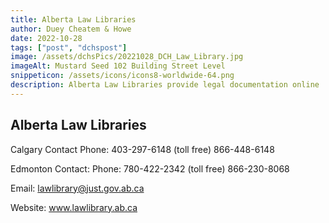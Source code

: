```yaml
---
title: Alberta Law Libraries
author: Duey Cheatem & Howe
date: 2022-10-28
tags: ["post", "dchspost"]
image: /assets/dchsPics/20221028_DCH_Law_Library.jpg
imageAlt: Mustard Seed 102 Building Street Level
snippeticon: /assets/icons/icons8-worldwide-64.png
description: Alberta Law Libraries provide legal documentation online
---
```

## Alberta Law Libraries

Calgary Contact
Phone: 403-297-6148
(toll free) 866-448-6148



Edmonton Contact:
Phone: 780-422-2342
(toll free) 866-230-8068

Email: lawlibrary@just.gov.ab.ca

Website: www.lawlibrary.ab.ca